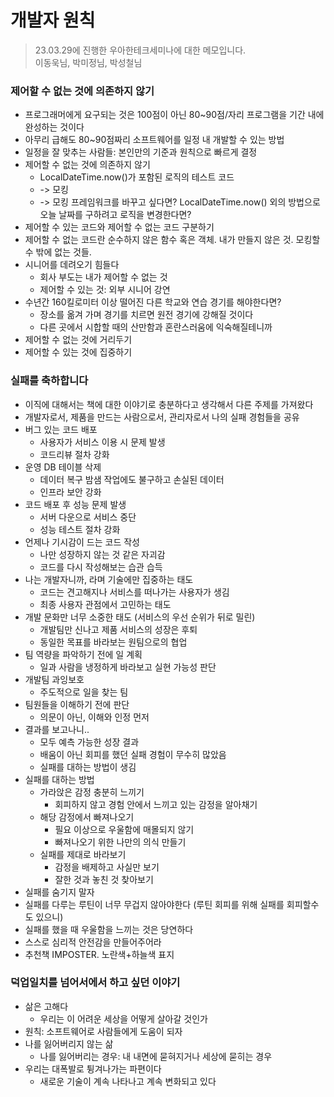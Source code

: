 # 개발자 원칙
> 23.03.29에 진행한 우아한테크세미나에 대한 메모입니다.  
> 이동욱님, 박미정님, 박성철님

### 제어할 수 없는 것에 의존하지 않기
* 프로그래머에게 요구되는 것은 100점이 아닌 80~90점/자리 프로그램을 기간 내에 완성하는 것이다
* 아무리 급해도 80~90점짜리 소프트웨어를 일정 내 개발할 수 있는 방법
* 일정을 잘 맞추는 사람들: 본인만의 기준과 원칙으로 빠르게 결정
* 제어할 수 없는 것에 의존하지 않기
    * LocalDateTime.now()가 포함된 로직의 테스트 코드
    * -> 모킹
    * -> 모킹 프레임워크를 바꾸고 싶다면? LocalDateTime.now() 외의 방법으로 오늘 날짜를 구하려고 로직을 변경한다면?
* 제어할 수 있는 코드와 제어할 수 없는 코드 구분하기
* 제어할 수 없는 코드란 순수하지 않은 함수 혹은 객체. 내가 만들지 않은 것. 모킹할 수 밖에 없는 것들.
* 시니어를 데려오기 힘들다
    * 회사 부도는 내가 제어할 수 없는 것
    * 제어할 수 있는 것: 외부 시니어 강연
* 수년간 160킬로미터 이상 떨어진 다른 학교와 연습 경기를 해야한다면?
    * 장소를 옮겨 가며 경기를 치르면 원전 경기에 강해질 것이다
    * 다른 곳에서 시합할 때의 산만함과 혼란스러움에 익숙해질테니까
* 제어할 수 없는 것에 거리두기
* 제어할 수 있는 것에 집중하기

### 실패를 축하합니다
* 이직에 대해서는 책에 대한 이야기로 충분하다고 생각해서 다른 주제를 가져왔다
* 개발자로서, 제품을 만드는 사람으로서, 관리자로서 나의 실패 경험들을 공유
* 버그 있는 코드 배포
    * 사용자가 서비스 이용 시 문제 발생
    * 코드리뷰 절차 강화
* 운영 DB 테이블 삭제
    * 데이터 복구 밤샘 작업에도 불구하고 손실된 데이터
    * 인프라 보안 강화
* 코드 배포 후 성능 문제 발생
    * 서버 다운으로 서비스 중단
    * 성능 테스트 절차 강화
* 언제나 기시감이 드는 코드 작성
    * 나만 성장하지 않는 것 같은 자괴감
    * 코드를 다시 작성해보는 습관 습득
* 나는 개발자니까, 라며 기술에만 집중하는 태도
    * 코드는 견고해지나 서비스를 떠나가는 사용자가 생김
    * 최종 사용자 관점에서 고민하는 태도
* 개발 문화만 너무 소중한 태도 (서비스의 우선 순위가 뒤로 밀린)
    * 개발팀만 신나고 제품 서비스의 성장은 후퇴
    * 동일한 목표를 바라보는 원팀으로의 협업
* 팀 역량을 파악하기 전에 일 계획
    * 일과 사람을 냉정하게 바라보고 실현 가능성 판단
* 개발팀 과잉보호
    * 주도적으로 일을 찾는 팀
* 팀원들을 이해하기 전에 판단
    * 의문이 아닌, 이해와 인정 먼저
* 결과를 보고나니..
    * 모두 예측 가능한 성장 결과
    * 배움이 아닌 회피를 했던 실패 경험이 무수히 많았음
    * 실패를 대하는 방법이 생김
* 실패를 대하는 방법
    * 가라앉은 감정 충분히 느끼기
        * 회피하지 않고 경험 안에서 느끼고 있는 감정을 알아채기
    * 해당 감정에서 빠져나오기
        * 필요 이상으로 우울함에 매몰되지 않기
        * 빠져나오기 위한 나만의 의식 만들기
    * 실패를 제대로 바라보기
        * 감정을 배제하고 사실만 보기
        * 잘한 것과 놓친 것 찾아보기
* 실패를 숨기지 말자
* 실패를 다루는 루틴이 너무 무겁지 않아야한다 (루틴 회피를 위해 실패를 회피할수도 있으니)
* 실패를 했을 때 우울함을 느끼는 것은 당연하다
* 스스로 심리적 안전감을 만들어주어라
* 추천책 IMPOSTER. 노란색+하늘색 표지

### 덕업일치를 넘어서에서 하고 싶던 이야기
* 삶은 고해다
    * 우리는 이 어려운 세상을 어떻게 살아갈 것인가
* 원칙: 소프트웨어로 사람들에게 도움이 되자
* 나를 잃어버리지 않는 삶
    * 나를 잃어버리는 경우: 내 내면에 묻혀지거나 세상에 묻히는 경우
* 우리는 대폭발로 튕겨나가는 파편이다
    * 새로운 기술이 계속 나타나고 계속 변화되고 있다
